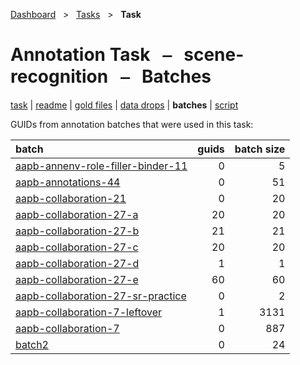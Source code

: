 [Dashboard](../../index.md)  &nbsp; > &nbsp; [Tasks](../index.md)  &nbsp; > &nbsp; **Task** 

# Annotation Task &nbsp; ⎯ &nbsp; scene-recognition &nbsp; ⎯ &nbsp; Batches

[task](index.md) | [readme](readme_file.md) | [gold files](golds.md) | [data drops](drops/index.md) | **batches** | [script](script.md) 

GUIDs from annotation batches that were used in this task:

| batch | guids | batch size |
| :------ | ------: | ------: |
| [aapb-annenv-role-filler-binder-11](../../batches/aapb-annenv-role-filler-binder-11/index.md) | 0 | 5 |
| [aapb-annotations-44](../../batches/aapb-annotations-44/index.md) | 0 | 51 |
| [aapb-collaboration-21](../../batches/aapb-collaboration-21/index.md) | 0 | 20 |
| [aapb-collaboration-27-a](../../batches/aapb-collaboration-27-a/index.md) | 20 | 20 |
| [aapb-collaboration-27-b](../../batches/aapb-collaboration-27-b/index.md) | 21 | 21 |
| [aapb-collaboration-27-c](../../batches/aapb-collaboration-27-c/index.md) | 20 | 20 |
| [aapb-collaboration-27-d](../../batches/aapb-collaboration-27-d/index.md) | 1 | 1 |
| [aapb-collaboration-27-e](../../batches/aapb-collaboration-27-e/index.md) | 60 | 60 |
| [aapb-collaboration-27-sr-practice](../../batches/aapb-collaboration-27-sr-practice/index.md) | 0 | 2 |
| [aapb-collaboration-7-leftover](../../batches/aapb-collaboration-7-leftover/index.md) | 1 | 3131 |
| [aapb-collaboration-7](../../batches/aapb-collaboration-7/index.md) | 0 | 887 |
| [batch2](../../batches/batch2/index.md) | 0 | 24 |

